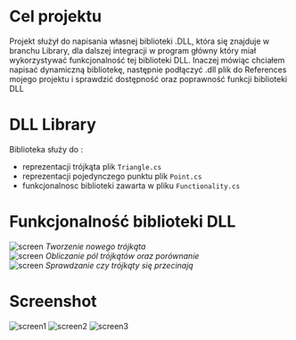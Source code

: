 # Cel projektu
Projekt służył do napisania własnej biblioteki .DLL, która się znajduje w branchu Library, dla dalszej integracji w program główny który miał wykorzystywać funkcjonalność tej biblioteki DLL. Inaczej mówiąc chciałem napisać dynamiczną bibliotekę, następnie podłączyć .dll plik do References mojego projektu i sprawdzić dostępność oraz poprawność funkcji biblioteki DLL
# DLL Library
Biblioteka służy do :
* reprezentacji trójkąta plik ```Triangle.cs```
* reprezentacji pojedynczego punktu plik ```Point.cs```
* funkcjonalnosc biblioteki zawarta w pliku ```Functionality.cs```

# Funkcjonalność biblioteki DLL 
![screen](https://user-images.githubusercontent.com/19534189/103483743-14b89e80-4df2-11eb-8d1f-290d24571a2a.jpg) *Tworzenie nowego trójkąta*  
![screen](https://user-images.githubusercontent.com/19534189/103483743-14b89e80-4df2-11eb-8d1f-290d24571a2a.jpg) *Obliczanie pól trójkątów oraz porównanie*  
![screen](https://user-images.githubusercontent.com/19534189/103483743-14b89e80-4df2-11eb-8d1f-290d24571a2a.jpg) *Sprawdzanie czy trójkąty się przecinają*
# Screenshot
![screen1](https://user-images.githubusercontent.com/19534189/103483349-5431bb80-4def-11eb-97ea-c1678a296e0d.png)
![screen2](https://user-images.githubusercontent.com/19534189/103483350-54ca5200-4def-11eb-94f7-cf310c1f51df.png)
![screen3](https://user-images.githubusercontent.com/19534189/103483351-54ca5200-4def-11eb-9bc1-e4ab1b100280.png)
